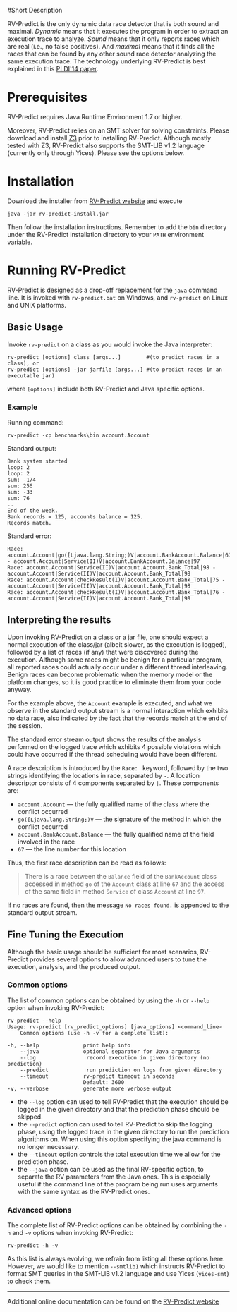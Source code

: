 #Short Description

RV-Predict is the only dynamic data race detector that is both sound and 
maximal. 
*Dynamic* means that it executes the program in order to extract an execution 
trace to analyze. *Sound* means that it only reports races which are real (i.e., 
no false positives). And *maximal* means that it finds all the races that can be 
found by any other sound race detector analyzing the same execution trace. The 
technology underlying RV-Predict is best explained in this
[PLDI'14 paper](http://dx.doi.org/10.1145/2594291.2594315). 

# Prerequisites

RV-Predict requires Java Runtime Environment 1.7 or higher. 

Moreover, RV-Predict relies on an SMT solver for solving constraints.  Please
download and install [Z3](http://z3.codeplex.com) prior to installing
RV-Predict.  Although mostly tested with Z3, RV-Predict also supports
the SMT-LIB v1.2 language (currently only through Yices).  Please see
the options below.

# Installation

Download the installer from
[RV-Predict website](http://runtimeverification.com/predict/rv-predict-install.jar)
and execute 

    java -jar rv-predict-install.jar 
Then follow the installation instructions.  Remember to add the `bin` directory 
under the RV-Predict installation directory to your `PATH` environment variable.

# Running RV-Predict

RV-Predict is designed as a drop-off replacement for the `java` command
line.  It is invoked with `rv-predict.bat` on Windows, and `rv-predict`
on Linux and UNIX platforms.

## Basic Usage

Invoke `rv-predict` on a class as you would invoke the Java interpreter:

    rv-predict [options] class [args...]        #(to predict races in a class), or
    rv-predict [options] -jar jarfile [args...] #(to predict races in an executable jar)
where `[options]` include both RV-Predict and Java specific options.

### Example

Running command:

    rv-predict -cp benchmarks\bin account.Account
Standard output:

    Bank system started
    loop: 2
    loop: 2
    sum: -174
    sum: 256
    sum: -33
    sum: 76
    ..
    End of the week.
    Bank records = 125, accounts balance = 125.
    Records match.

Standard error:

    Race: account.Account|go([Ljava.lang.String;)V|account.BankAccount.Balance|67 - account.Account|Service(II)V|account.BankAccount.Balance|97
    Race: account.Account|Service(II)V|account.Account.Bank_Total|98 - account.Account|Service(II)V|account.Account.Bank_Total|98
    Race: account.Account|checkResult(I)V|account.Account.Bank_Total|75 - account.Account|Service(II)V|account.Account.Bank_Total|98
    Race: account.Account|checkResult(I)V|account.Account.Bank_Total|76 - account.Account|Service(II)V|account.Account.Bank_Total|98

## Interpreting the results

Upon invoking RV-Predict on a class or a jar file, one should expect a normal
execution of the class/jar (albeit slower, as the execution is logged),
followed by a list of races (if any) that were discovered during the execution.
Although some races might be benign for a particular program, all reported
races could actually occur under a different thread interleaving.  Benign
races can become problematic when the memory model or the platform changes,
so it is good practice to eliminate them from your code anyway.

For the example above, the `Account` example is executed, and what we observe 
in the standard output stream is a normal interaction which exhibits no 
data race, also indicated by the fact that the records match at the end of 
the session.

The standard error stream output shows the results of the analysis performed 
on the logged trace which exhibits 4 possible violations which could have 
occurred if the thread scheduling would have been different.

A race description is introduced by the `Race: ` keyword, followed by the 
two strings identifying the locations in race, separated by ` - `. 
A location descriptor consists of 4 components separated by `|`.
These components are:

- `account.Account` — the fully qualified name of the class where the
conflict occurred
- `go([Ljava.lang.String;)V` — the signature of the method in which the 
conflict occurred 
- `account.BankAccount.Balance` — the fully qualified name of the field 
involved in the race
- `67` — the line number for this location

Thus, the first race description can be read as follows:
> There is a race between the `Balance` field of the `BankAccount`
> class accessed in method `go` of the `Account` class at line `67` 
> and the access of the same field in method `Service` of class 
> `Account` at line `97`.

If no races are found, then the message `No races found.` is appended to the
standard output stream.

## Fine Tuning the Execution

Although the basic usage should be sufficient for most scenarios, 
RV-Predict provides several options to allow advanced users to tune 
the execution, analysis, and the produced output.

### Common options

The list of common options can be obtained by using the `-h` or `--help` 
option when invoking RV-Predict:
 		
    rv-predict --help
    Usage: rv-predict [rv_predict_options] [java_options] <command_line>
        Common options (use -h -v for a complete list):

    -h, --help              print help info
        --java              optional separator for Java arguments
        --log                record execution in given directory (no prediction)
        --predict            run prediction on logs from given directory
        --timeout           rv-predict timeout in seconds 
                            Default: 3600
    -v, --verbose           generate more verbose output


- the `--log` option can used to tell RV-Predict that the execution should be
logged in the given directory and that the prediction phase should be skipped.
- the `--predict` option can used to tell RV-Predict to skip the logging phase,
using the logged trace in the given directory to run the prediction algorithms 
on. When using this option specifying the java command is no longer necessary.
- the `--timeout` option controls the total execution time we allow for the 
prediction phase.
- the `--java` option can be used as the final RV-specific option, to separate
the RV parameters from the Java ones.  This is especially useful if the command 
line of the program being run uses arguments with the same syntax as 
the RV-Predict ones.

### Advanced options

The complete list of RV-Predict options can be obtained by
combining the `-h` and `-v` options when invoking RV-Predict:

    rv-predict -h -v

As this list is always evolving, we refrain from listing all these 
options here.  However, we would like to mention `--smtlib1` which instructs
RV-Predict to format SMT queries in the SMT-LIB v1.2 language and use Yices 
(`yices-smt`) to check them.

----------
Additional online documentation can be found on the 
[RV-Predict website](http://runtimeverification.com/predict)

